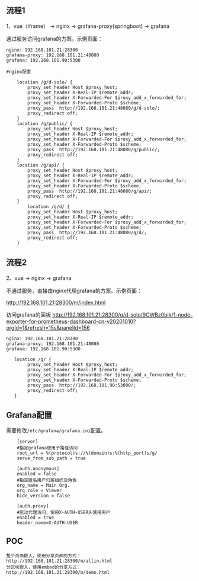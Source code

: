 
## 流程1
1、vue（iframe） -> nginx -> grafana-proxy(springboot) -> grafana

通过服务访问grafana的方案。示例页面：


    nginx: 192.168.101.21:28300
    grafana-proxy: 192.168.101.21:48080
    grafana: 192.168.101.90:5300

    #nginx配置
```
    location /g/d-solo/ {
        proxy_set_header Host $proxy_host;
        proxy_set_header X-Real-IP $remote_addr;
        proxy_set_header X-Forwarded-For $proxy_add_x_forwarded_for;
        proxy_set_header X-Forwarded-Proto $scheme;
        proxy_pass  http://192.168.101.21:48080/g/d-solo/;
        proxy_redirect off;
    }
    location /g/public/ {
        proxy_set_header Host $proxy_host;
        proxy_set_header X-Real-IP $remote_addr;
        proxy_set_header X-Forwarded-For $proxy_add_x_forwarded_for;
        proxy_set_header X-Forwarded-Proto $scheme;
        proxy_pass  http://192.168.101.21:48080/g/public/;
        proxy_redirect off;
    }
    location /g/api/ {
        proxy_set_header Host $proxy_host;
        proxy_set_header X-Real-IP $remote_addr;
        proxy_set_header X-Forwarded-For $proxy_add_x_forwarded_for;
        proxy_set_header X-Forwarded-Proto $scheme;
        proxy_pass  http://192.168.101.21:48080/g/api/;
        proxy_redirect off;
    }
        location /g/d/ {
        proxy_set_header Host $proxy_host;
        proxy_set_header X-Real-IP $remote_addr;
        proxy_set_header X-Forwarded-For $proxy_add_x_forwarded_for;
        proxy_set_header X-Forwarded-Proto $scheme;
        proxy_pass  http://192.168.101.21:48080/g/d/;
        proxy_redirect off;
    }
```

## 流程2
2、vue -> nginx -> grafana

不通过服务，直接由nginx代理grafana的方案。示例页面：

http://192.168.101.21:28300/m/index.html

访问grafana的面板
http://192.168.101.21:28300/g/d-solo/9CWBz0bik/1-node-exporter-for-prometheus-dashboard-cn-v20201010?orgId=1&refresh=15s&panelId=156


    nginx: 192.168.101.21:28300
    grafana-proxy: 192.168.101.21:48080
    grafana: 192.168.101.90:5300

```
   location /g/ {
        proxy_set_header Host $proxy_host;
        proxy_set_header X-Real-IP $remote_addr;
        proxy_set_header X-Forwarded-For $proxy_add_x_forwarded_for;
        proxy_set_header X-Forwarded-Proto $scheme;
        proxy_pass  http://192.168.101.90:53000/;
        proxy_redirect off;
   }
```

## Grafana配置
  
需要修改`/etc/grafana/grafana.ini`配置。
```text
    [server]
    #指定grafana使用子路径访问
    root_url = %(protocol)s://%(domain)s:%(http_port)s/g/
    serve_from_sub_path = true 

    [auth.anonymous]                                                                                                                                                                                 
    enabled = false
    #指定匿名用户归属组织及角色
    org_name = Main Org.
    org_role = Viewer
    hide_version = false  

    [auth.proxy]    
    #启动代理访问，使用X-AUTH-USER头使用用户                                                                                                                                                                              
    enabled = true                                                                                                                                                                                   
    header_name=X-AUTH-USER  
```

## POC

    整个页面嵌入，使用分享页面的方式：
    http://192.168.101.21:28300/m/allin.html
    分区块嵌入，使用embed的分享方式：
    http://192.168.101.21:28300/m/demo.html
